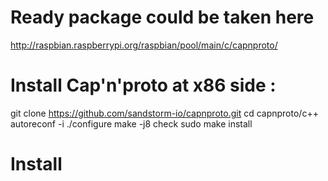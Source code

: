 # Ready package could be taken here
http://raspbian.raspberrypi.org/raspbian/pool/main/c/capnproto/


# Install Cap'n'proto at x86 side :
git clone https://github.com/sandstorm-io/capnproto.git
cd capnproto/c++
autoreconf -i
./configure
make -j8 check
sudo make install



# Install 